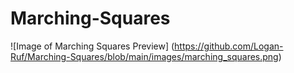 # Marching-Squares

![Image of Marching Squares Preview]
(https://github.com/Logan-Ruf/Marching-Squares/blob/main/images/marching_squares.png)